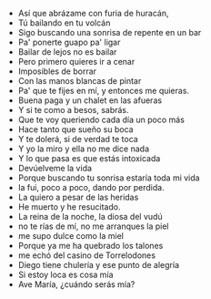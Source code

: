 - Así que abrázame con furia de huracán,
- Tú bailando en tu volcán
- Sigo buscando una sonrisa de repente en un bar
- Pa' ponerte guapo pa' ligar
- Bailar de lejos no es bailar
- Pero primero quieres ir a cenar
- Imposibles de borrar
- Con las manos blancas de pintar
- Pa' que te fijes en mí, y entonces me quieras.
- Buena paga y un chalet en las afueras
- Y si te como a besos, sabrás.
- Que te voy queriendo cada día un poco más
- Hace tanto que sueño su boca
- Y te dolerá, si de verdad te toca
- Y yo la miro y ella no me dice nada
- Y lo que pasa es que estás intoxicada
- Devúelveme la vida
- Porque buscando tu sonrisa estaría toda mi vida
- la fui, poco a poco, dando por perdida.
- La quiero a pesar de las heridas
- He muerto y he resucitado.
- La reina de la noche, la diosa del vudú
- no te rías de mí, no me arranques la piel
- me supo dulce como la miel
- Porque ya me ha quebrado los talones
- me echó del casino de Torrelodones
- Diego tiene chulería y ese punto de alegría
- Si estoy loca es cosa mía
- Ave María, ¿cuándo serás mía?